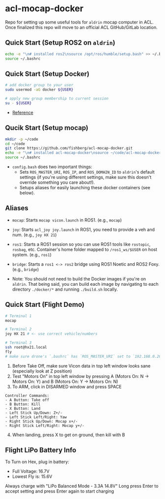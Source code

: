 # acl-mocap-docker

Repo for setting up some useful tools for `aldrin` mocap computer in ACL. Once finalized this repo will move to an official ACL GitHub/GitLab location.

## Quick Start (Setup ROS2 on `aldrin`)
```bash
echo -e "\n# installed ros2\nsource /opt/ros/humble/setup.bash" >> ~/.bashrc
source ~/.bashrc
```

## Quick Start (Setup Docker)
```bash
# add docker group to your user
sudo usermod -aG docker ${USER}

# apply new group membership to current session
su - ${USER}
```
* [Reference](https://www.digitalocean.com/community/tutorials/how-to-install-and-use-docker-on-ubuntu-22-04)

## Qucik Start (Setup mocap)
```bash
mkdir -p ~/code
cd ~/code
git clone https://github.com/fishberg/acl-mocap-docker.git
echo -e "\n# installed acl-mocap-docker\nsource ~/code/acl-mocap-docker/config.bash" >> ~/.bashrc
source ~/.bashrc
```
* `config.bash` does two important things:
  * Sets `ROS_MASTER_URI`, `ROS_IP`, and `ROS_DOMAIN_ID` to `aldrin`'s default settings (if you're using different settings, make sure this doesn't override something you care about!).
  * Setups aliases for easily launching these docker containers (see below).

## Aliases
* `mocap`: Starts `mocap vicon.launch` in ROS1. (e.g., `mocap`)
* `joy`: Starts `acl_joy joy.launch` in ROS1, you need to provide a veh and num. (e.g., `joy HX 21`)
* `ros1`: Starts a ROS1 session so you can use ROS1 tools like `rostopic`, `rosbag`, etc. Container's home folder mapped to `/ros1_ws/$USER` on host system. (e.g., `ros1`)
* `bridge`: Starts a `ros1 <-> ros2` bridge using ROS1 Noetic and ROS2 Foxy. (e.g., `bridge`)

* Note: You should not need to build the Docker images if you're on `aldrin`. That being said, you can build each image by navigating to each directory `./docker/*` and running `./build.sh` locally.

## Quick Start (Flight Demo)
```bash
# Terminal 1
mocap

# Terminal 2
joy HX 21 # <- use correct vehicle/numbers

# Terminal 3
ssh root@hx21.local
fly
# make sure drone's `.bashrc` has `ROS_MASTER_URI` set to `192.168.0.20` for `aldrin` and not `192.168.0.19` for `sikorsky`
```

1. Before Take Off, make sure Vicon data in top left window looks sane (especially look at Z position)
2. Test "Motors On" in top left window by pressing A (Motors On: N -> Motors On: Y) and B (Motors On: Y -> Motors On: N)
3. To ARM, click in DISARMED window and press SPACE
```
Controller Commands:
- A Button: Take off
- B Button: Kill
- X Button: Land
- Left Stick Up/Down: Z+/-
- Left Stick Left/Right: Yaw
- Right Stick Up/Down: Mocap x+/-
- Right Stick Left/Right: Mocap y+/-
```
4. When landing, press X to get on ground, then kill with B

## Flight LiPo Battery Info
To Turn on Hex, plug in battery:
- Full Voltage: 16.7V
- Lowest Fly is: 15.6V

Always charge with "LiPo Balanced Mode - 3.3A 14.8V"
Long press Enter to accept setting and press Enter again to start charging
